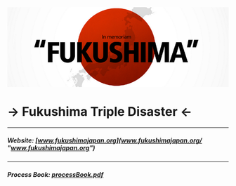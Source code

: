 <img src="teaser.png" width="800" style="display: block; margin-left:auto; margin-right:auto; vertical-align:middle;"/>

-> Fukushima Triple Disaster <-
=========
----

##### Website: [www.fukushimajapan.org](www.fukushimajapan.org/ "www.fukushimajapan.org")

----

##### Process Book:  [processBook.pdf](https://github.com/mollylloyd/final-project/blob/master/processBook.pdf "processBook.pdf")
